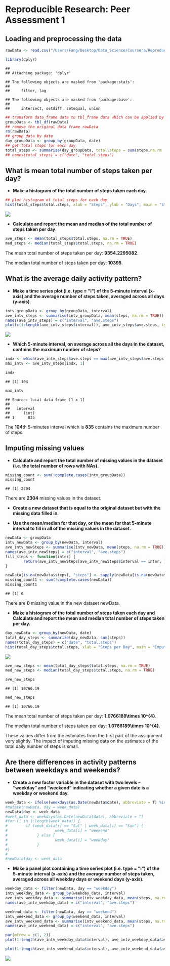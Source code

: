 # Reproducible Research: Peer Assessment 1


## Loading and preprocessing the data


```r
rawData <- read.csv("/Users/Fang/Desktop/Data_Science/Coursera/Reproducible_Research/activity.csv")
```


```r
library(dplyr)
```

```
## 
## Attaching package: 'dplyr'
```

```
## The following objects are masked from 'package:stats':
## 
##     filter, lag
```

```
## The following objects are masked from 'package:base':
## 
##     intersect, setdiff, setequal, union
```

```r
## transform data_frame data to tbl_frame data which can be applied by group_by function
groupData <- tbl_df(rawData)
## remove the original data frame rawData
rm(rawData)
## group data by date
day_groupData <- group_by(groupData, date)
## get total steps for each day
total_steps <- summarise(day_groupData, total.steps = sum(steps,na.rm  = TRUE))
## names(total_steps) = c("date", "total.steps")
```

## What is mean total number of steps taken per day?

- **Make a histogram of the total number of steps taken each day**.


```r
## plot histogram of total steps for each day
hist(total_steps$total.steps, xlab = "Steps", ylab = "Days", main = "Steps per day", col = "red")
```

![](PA1_template_files/figure-html/unnamed-chunk-1-1.png)

- **Calculate and report the mean and median of the total number of steps taken per day**.


```r
ave_steps <- mean(total_steps$total.steps, na.rm = TRUE)
med_steps <- median(total_steps$total.steps, na.rm = TRUE)
```

The mean total number of steps taken per day: **9354.2295082**.

The median total number of steps taken per day: **10395**.


## What is the average daily activity pattern?

- **Make a time series plot (i.e. type = "l") of the 5-minute interval (x-axis) and the average number of steps taken, averaged across all days (y-axis)**.


```r
intv_groupData <- group_by(groupData, interval)
ave_intv_steps <- summarise(intv_groupData, mean(steps, na.rm = TRUE))
names(ave_intv_steps) = c("interval", "ave.steps")
plot(c(1:length(ave_intv_steps$interval)), ave_intv_steps$ave.steps, type = "l", xlab = "5-min. interval", ylab = "Average Steps", main = "Daily Average Interval Steps", col = "red")
```

![](PA1_template_files/figure-html/unnamed-chunk-3-1.png)

- **Which 5-minute interval, on average across all the days in the dataset, contains the maximum number of steps?**


```r
indx <- which(ave_intv_steps$ave.steps == max(ave_intv_steps$ave.steps))
max_intv <- ave_intv_steps[indx, 1]
```

```r
indx
```

```
## [1] 104
```

```r
max_intv
```

```
## Source: local data frame [1 x 1]
## 
##   interval
##      (int)
## 1      835
```

The **104**th 5-minutes interval which is **835** contains the maximum number of steps.

## Imputing missing values

- **Calculate and report the total number of missing values in the dataset (i.e. the total number of rows with NAs).**


```r
missing_count <- sum(!complete.cases(intv_groupData))
missing_count
```

```
## [1] 2304
```

There are **2304** missing values in the dataset.

- **Create a new dataset that is equal to the original dataset but with the missing data filled in.**

- **Use the mean/median for that day, or the mean for that 5-minute interval to fill in all of the missing values in the dataset.**


```r
newData <- groupData
intv_newData <- group_by(newData, interval)
ave_intv_newSteps <- summarise(intv_newData, mean(steps, na.rm = TRUE))
names(ave_intv_newSteps) = c("interval", "ave.steps")
fill_steps <- function(inter) {
        return(ave_intv_newSteps[ave_intv_newSteps$interval == inter, ]$ave.steps) 
}

newData[is.na(newData$steps), "steps"] <- sapply(newData[is.na(newData$steps), ]$interval, fill_steps)
missing_count1 <- sum(!complete.cases(newData))
missing_count1
```

```
## [1] 0
```

There are **0** missing value in the new dataset newData.

- **Make a histogram of the total number of steps taken each day and Calculate and report the mean and median total number of steps taken per day.**


```r
day_newData <- group_by(newData, date)
total_day_steps <- summarize(day_newData, sum(steps))
names(total_day_steps) = c("date", "total.steps")
hist(total_day_steps$total.steps, xlab = "Steps per Day", main = "Imputing Missing Values", col = "skyblue")
```

![](PA1_template_files/figure-html/unnamed-chunk-8-1.png)

```r
ave_new_steps <- mean(total_day_steps$total.steps, na.rm = TRUE)
med_new_steps <- median(total_day_steps$total.steps, na.rm = TRUE)
```


```r
ave_new_steps
```

```
## [1] 10766.19
```

```r
med_new_steps
```

```
## [1] 10766.19
```

The mean total number of steps taken per day: **1.0766189\times 10^{4}**.

The median total number of steps taken per day: **1.0766189\times 10^{4}**.

These values differ from the estimates from the first part of the assignment very slightly.  The impact of imputing missing data on the estimates of the total daily number of steps is small.

## Are there differences in activity patterns between weekdays and weekends?

- **Create a new factor variable in the dataset with two levels – “weekday” and “weekend” indicating whether a given date is a weekday or weekend day.**

```r
week_data <- ifelse(weekdays(as.Date(newData$date), abbreviate = T) %in% c("Sat", "Sun"), "weekend", "weekday")
#mutate(newData, day = week_data)
newData$day <- week_data
#week_data <- weekdays(as.Date(newData$data), abbreviate = T)
#for (i in 1:length(week_data)) {
#        if (week_data[i] == "Sat" | week_data[i] == "Sun") {
#                     week_data[i] = "weekend"
#             } else {
#                     week_data[i] = "weekday"
#             }
#}
#
#newData$day <- week_data
```

- **Make a panel plot containing a time series plot (i.e. type = "l") of the 5-minute interval (x-axis) and the average number of steps taken, averaged across all weekday days or weekend days (y-axis).** 


```r
weekday_data <- filter(newData, day == "weekday")
intv_weekday_data <- group_by(weekday_data, interval)
ave_intv_weekday_data <- summarise(intv_weekday_data, mean(steps, na.rm = TRUE))
names(ave_intv_weekday_data) = c("interval", "ave.steps")

weekend_data <- filter(newData, day == "weekend")
intv_weekend_data <- group_by(weekend_data, interval)
ave_intv_weekend_data <- summarise(intv_weekend_data, mean(steps, na.rm = TRUE))
names(ave_intv_weekend_data) = c("interval", "ave.steps")

par(mfrow = c(1, 2))
plot(1:length(ave_intv_weekday_data$interval), ave_intv_weekday_data$ave.steps, type = "l", xlab = "5-min interval", ylab = "Ave. number of steps", main = "Ave. # of steps in a weekday", col = "red")

plot(1:length(ave_intv_weekend_data$interval), ave_intv_weekend_data$ave.steps, type = "l", xlab = "5-min interval", ylab = "Ave. number of steps", main = "Ave. # of steps in a weekend", col = "skyblue")
```

![](PA1_template_files/figure-html/unnamed-chunk-11-1.png)



